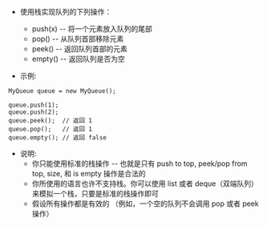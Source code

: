 - 使用栈实现队列的下列操作：
  - push(x) -- 将一个元素放入队列的尾部
  - pop() -- 从队列首部移除元素
  - peek() -- 返回队列首部的元素
  - empty() -- 返回队列是否为空

- 示例:
```
MyQueue queue = new MyQueue();

queue.push(1);
queue.push(2);  
queue.peek();  // 返回 1
queue.pop();   // 返回 1
queue.empty(); // 返回 false
```

- 说明:
  - 你只能使用标准的栈操作 -- 也就是只有 push to top, peek/pop from top, size, 和 is empty 操作是合法的
  - 你所使用的语言也许不支持栈。你可以使用 list 或者 deque（双端队列）来模拟一个栈，只要是标准的栈操作即可
  - 假设所有操作都是有效的 （例如，一个空的队列不会调用 pop 或者 peek 操作）